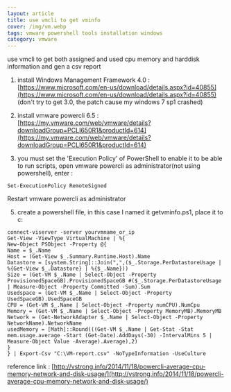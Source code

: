 ```yaml
---
layout: article
title: use vmcli to get vminfo
cover: /img/vm.webp
tags: vmware powershell tools installation windows
category: vmware
---
```


use vmcli to get both assigned and used cpu memory and harddisk information and gen a csv report

1. install Windows Management Framework 4.0 : [https://www.microsoft.com/en-us/download/details.aspx?id=40855](https://www.microsoft.com/en-us/download/details.aspx?id=40855) (don't try to get 3.0, the patch cause my windows 7 sp1 crashed)

2. install vmware powercli 6.5 : [https://my.vmware.com/web/vmware/details?downloadGroup=PCLI650R1&productId=614](https://my.vmware.com/web/vmware/details?downloadGroup=PCLI650R1&productId=614)

4. you must set the 'Execution Policy' of PowerShell to enable it to be able to run scripts, open vmware powercli as administrator(not using powershell), enter :  

```
Set-ExecutionPolicy RemoteSigned
```

Restart vmware powercli as administrator

5. create a powershell file, in this case I named it getvminfo.ps1, place it to c:

```
connect-viserver -server yourvmname_or_ip
Get-View -ViewType VirtualMachine | %{
New-Object PSObject -Property @{
Name = $_.Name
Host = (Get-View $_.Summary.Runtime.Host).Name
Datastore = [system.String]::Join(",",($_.Storage.PerDatastoreUsage | %{Get-View $_.Datastore} | %{$_.Name}))
Size = (Get-VM $_.Name | Select-Object -Property ProvisionedSpaceGB).ProvisionedSpaceGB #($_.Storage.PerDatastoreUsage | Measure-Object -Property Committed -Sum).Sum
Usedspace = (Get-VM $_.Name | Select-Object -Property UsedSpaceGB).UsedSpaceGB
CPU = (Get-VM $_.Name | Select-Object -Property numCPU).NumCpu
Memory = (Get-VM $_.Name | Select-Object -Property MemoryMB).MemoryMB
Network = (Get-NetworkAdapter $_.Name | Select-Object -Property NetworkName).NetworkName
usedMemory = [Math]::Round(((Get-VM $_.Name | Get-Stat -Stat mem.usage.average -Start (Get-Date).AddDays(-30) -IntervalMins 5 | Measure-Object Value -Average).Average),2)
}
} | Export-Csv "C:\VM-report.csv" -NoTypeInformation -UseCulture
```

reference link :
[http://vstrong.info/2014/11/18/powercli-average-cpu-memory-network-and-disk-usage/](http://vstrong.info/2014/11/18/powercli-average-cpu-memory-network-and-disk-usage/)
